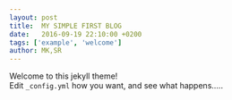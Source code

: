 ```yaml
---
layout: post
title:  MY SIMPLE FIRST BLOG
date:   2016-09-19 22:10:00 +0200
tags: ['example', 'welcome']
author: MK,SR
---
```


Welcome to this jekyll theme!  
Edit `_config.yml` how you want, and see what happens.....
